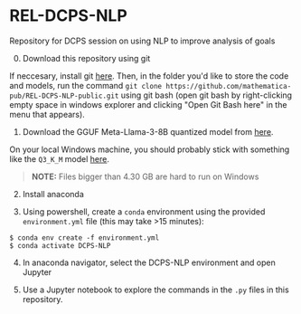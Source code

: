 # REL-DCPS-NLP
Repository for DCPS session on using NLP to improve analysis of goals

0. Download this repository using git

If neccesary, install git [here](https://git-scm.com/download/win). Then, in the folder you'd like to store the code and models, run the command `git clone https://github.com/mathematica-pub/REL-DCPS-NLP-public.git` using git bash (open git bash by right-clicking empty space in windows explorer and clicking "Open Git Bash here" in the menu that appears).  

1. Download the GGUF Meta-Llama-3-8B quantized model from [here](https://huggingface.co/bartowski/Meta-Llama-3-8B-Instruct-GGUF).

On your local Windows machine, you should probably stick with something like the `Q3_K_M` model [here](https://huggingface.co/bartowski/Meta-Llama-3-8B-Instruct-GGUF/blob/main/Meta-Llama-3-8B-Instruct-Q4_K_M.gguf). 

> **NOTE:** Files bigger than 4.30 GB are hard to run on Windows

2. Install anaconda

3. Using powershell, create a `conda` environment using the provided `environment.yml` file (this may take >15 minutes):
```
$ conda env create -f environment.yml
$ conda activate DCPS-NLP
```

4. In anaconda navigator, select the DCPS-NLP environment and open Jupyter

5. Use a Jupyter notebook to explore the commands in the `.py` files in this repository. 

